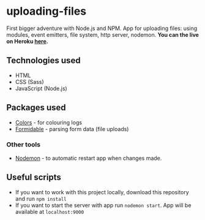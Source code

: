 # uploading-files
First bigger adventure with Node.js and NPM. App for uploading files: using modules, event emitters, file system, http server, nodemon.
**You can the live on Heroku [here](https://nodejs-uploading-file.herokuapp.com/).**

## Technologies used
  - HTML
  - CSS (Sass)
  - JavaScript (Node.js)

## Packages used
  - [Colors](https://www.npmjs.com/package/colors) - for colouring logs
  - [Formidable](https://www.npmjs.com/package/formidable) - parsing form data (file uploads)

### Other tools
  - [Nodemon](https://www.npmjs.com/package/nodemon) - to automatic restart app when changes made.

## Useful scripts
  - If you want to work with this project locally, download this repository and run `npm install`
  - If you want to start the server with app run `nodemon start`. App will be available at `localhost:9000`
